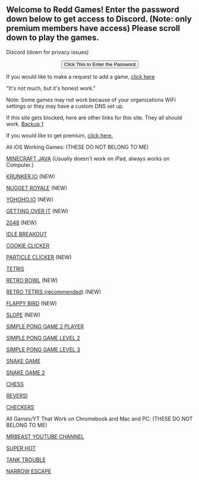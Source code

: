 ## Welcome to Redd Games! Enter the password down below to get access to Discord. (Note: only premium members have access) Please scroll down to play the games.
Discord (down for privacy issues)
<SCRIPT>
function passWord() {
var testV = 1;
var pass1 = prompt('Please Enter the Password to access discord',' ');
while (testV < 3) {
if (!pass1) 
history.go(-1);
if (pass1.toLowerCase() == "bobux") {
alert('Access Granted. æ‹¾');
window.open('dicord.html');
break;
} 
testV+=1;
var pass1 = 
prompt('Access Denied - Password Incorrect, Please Try Again.','Password');
}
if (pass1.toLowerCase()!="password" & testV ==3) 
history.go(-1);
return " ";
} 
</SCRIPT>
<CENTER>
<FORM>
<input type="button" value="Click This to Enter the Password" onClick="passWord()">
</FORM>
</CENTER>
 
 <link rel="icon" type="image/x-icon" href="https://raw.githubusercontent.com/OutRed/outred.github.io/main/favicon.ico" /> <title>OutRed Games</title>
 
 If you would like to make a request to add a game, [click here](outred.github.io/addagame.html)
 
 "It's not much, but it's honest work."
 
 Note: Some games may not work because of your organizations WiFi settings or they may have a custom DNS set up.
 
 If this site gets blocked, here are other links for this site. They all should work.
 [Backup 1](https://ccsgames.github.io/outred.github.io/)
 
 If you would like to get premium, [click here.](https://outred.github.io/premium.md)
 
  All iOS Working Games: (THESE DO NOT BELONG TO ME)

 [MINECRAFT JAVA](https://outred.github.io/Chill-Eaglers/) (Usually doesn't work on iPad, always works on Computer.)

 [KRUNKER.IO](https://outred.github.io/krunkerio.html) (NEW)
 
 [NUGGET ROYALE](https://outred.github.io/nuggetroyale.html) (NEW) 
 
 [YOHOHO.IO](https://outred.github.io/yohohoio.html) (NEW)
 
 [GETTING OVER IT](https://outred.github.io/gettingoverit.html) (NEW)
 
 [2048](https://outred.github.io/2048.html) (NEW)

 [IDLE BREAKOUT](https://outred.github.io/outred.github.io-idle-breakout/)

 [COOKIE CLICKER](https://outred.github.io/Cookie-Clicker-Source-Code/)
 
 [PARTICLE CLICKER](https://outred.github.io/particle-clicker/) (NEW)
 
 [TETRIS](https://outred.github.io/javascript-tetris/)
 
 [RETRO BOWL](https://outred.github.io/retro--bowl/) (NEW)

 [RETRO TETRIS (recommended)](https://outred.github.io/react-tetris/) (NEW)
 
 [FLAPPY BIRD](https://outred.github.io/flappy/) (NEW)
 
 [SLOPE](https://outred.github.io/slope.html) (NEW)
 
 [SIMPLE PONG GAME 2 PLAYER](https://outred.github.io/Pong.html)

 [SIMPLE PONG GAME LEVEL 2](https://outred.github.io/Ponglvl2.html)

 [SIMPLE PONG GAME LEVEL 3](https://outred.github.io/Ponglvl3.html)

 [SNAKE GAME](https://outred.github.io/Snake.html) 

 [SNAKE GAME 2](https://outred.github.io/Bettersnake.html)

 [CHESS](https://outred.github.io/chess.html)

 [REVERSI](https://outred.github.io/reversi.html)

 [CHECKERS](https://outred.github.io/checkers.html)

 All Games/YT That Work on Chromebook and Mac and PC: (THESE DO NOT BELONG TO ME)

 [MRBEAST YOUTUBE CHANNEL](https://outred.github.io/mrbeastyt.html)  
 
 [SUPER HOT](https://outred.github.io/superhotmiami.html)
 
 [TANK TROUBLE](https://outred.github.io/tanktrouble.html)
 
 [NARROW ESCAPE](https://outred.github.io/narrowescape.html)
 
